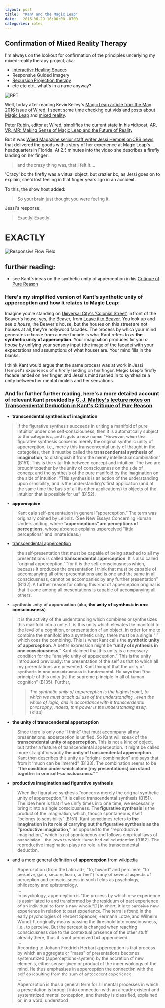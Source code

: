 ```yaml
---
layout: post
title:  "Kant and the Magic Leap"
date:   2016-06-29 16:00:00 -0700
categories: notes 
---
```


## Confirmation of Mixed Reality Therapy 
I'm always on the lookout for confirmation of the principles underlying my mixed-reality therapy project, aka:  

- [Interactive Healing Spaces](https://www.flickr.com/photos/jaycody9/albums/72157637800982304)
- Responsive Guided Imagery
- [Recursion Projection therapy](https://www.flickr.com/photos/jaycody9/albums/72157625517220234)
- etc etc etc...what's in a name anyway?

![RPT]({{log.jaylab.io}}/assets/gifs/2010_11-recursion-projection-therapy-SOEX_gallery.gif)

Well, today after reading Kevin Kelley's [Magic Leap article from the May 2016 issue of Wired](http://www.wired.com/2016/04/magic-leap-vr/), I spent some time checking out vids and posts about [Magic Leap] and [mixed reality]. 

Peter Rubin, editor at Wired, simplifies the current state in his vid/post, [AR, VR, MR: Making Sense of Magic Leap and the Future of Reality](http://www.wired.com/2016/04/differences-between-vr-mr-ar/)

But it was [Wired Magazine senior staff writer Jessi Hempel on CBS news](https://www.youtube.com/watch?v=yumCpRXouFw) that delivered the goods with a story of her experience at Magic Leap's headquarters in Florida.  At 2.5 minutes into the video she describes a firefly landing on her finger:

> and the crazy thing was, that I felt it....

'Crazy' bc the firefly was a virtual object, but crazier bc, as Jessi goes on to explain, she'd lost feeling in that finger years ago in an accident.

To this, the show host added:

> So your brain just thought you were feeling it.

Jessi's response:

> Exactly! Exactly!


# **EXACTLY**

![Responsive Flow Field]({{log.jaylab.io}}/assets/gifs/2011-flow_field.gif)

## further reading:
- see Kant's ideas on the synthetic unity of apperception in his [Critique of Pure Reason](http://files.libertyfund.org/files/1442/0330_Bk.pdf)

### Here's my simplified version of Kant's **synthetic unity of apperception** and how it relates to Magic Leap:
Imagine you're standing on [Universal City's 'Colonial Street'](http://www.retroweb.com/universal_leave_it_to_beaver.html) in front of the Beaver's house, yes, the Beaver, from [Leave it to Beaver](https://www.youtube.com/watch?v=uB2CZxdqXh4).  You look up and see *a house*, the Beaver's house, but the houses on this street are not houses at all, they're hollywood facades. The process by which your mind generates *a house* from a mere facade is what Kant refers to as **the synthetic unity of apperception**. Your imagination produces for you *a house* by unifying your sensory input (the image of the facade) with your expectations and assumptions of what houses are. Your mind fills in the blanks.  

I think Kant would argue that the same process was at work in Jessi Hempel's experience of a firefly landing on her finger.  Magic Leap's firefly facade landed on her finger, and Jessi's mind rushed in to synthesize a unity between her mental models and her sensations.  
  
### And for further further reading, here's a more detailed account of relevant Kant provided by [G. J. Mattey's lecture notes on Transcendental Deduction in Kant's Critique of Pure Reason](http://hume.ucdavis.edu/mattey/phi175/trdedlec.html)

- **transcendental synthesis of imagination**  

> If the figurative synthesis succeeds in uniting a manifold of pure intuition under one self-consciouness, then it is automatically subject to the categories, and it gets a new name: “However, when the figurative synthesis concerns merely the original synthetic unity of apperception, i.e., merely this transcendental unity of thought in the categories, then it must be called the **transcendental synthesis of imagination**, to distinguish it from the merely intellectual combination” (B151). This is the vital link between concept and intuition. The two are brought together by the unity of consciousness on the side of concept and the synthesis of the pure manifold by the imagination on the side of intuition. “This synthesis is an action of the understanding upon sensibility, and is the understanding‘s first application (and at the same time the basis of all its other applications) to objects of the intuition that is possible for us” (B152).

- **apperception**

> Kant calls self-presentation in general “apperception.” The term was originally coined by Leibniz. (See New Essays Concerning Human Understanding, where **“apperceptions” are perceptions of perceptions**, whose absence explains unperceived “little perceptions” and innate ideas.)

- [transcendental apperception](https://en.wikipedia.org/wiki/Transcendental_apperception)

> the self-presentation that must be capable of being attached to all my presentations is called **transcendental apperception**. It is also called “original apperception,” “for it is the self-consciousness which, because it produces the presentation I think that must be capable of accompanying all other presentations and is one and the same in all consciousness, cannot be accompanied by any further presentation” (B132). A further reason for calling this kind of apperception original is that it alone among all presentations is capable of accompanying all others.

- synthetic unity of apperception (aka, **the unity of synthesis in one consciousness**)

>  it is the activity of the understanding which combines or synthesizes this manifold into a unity. It is this unity which elevates the manifold to the level of a cognition, or presentation of an object.
> In order for me to combine the manifold into a synthetic unity, there must be a single “I” which does the combining. This is what Kant calls the **synthetic unity of apperception**. A better expression might be “**unity of synthesis in one consciousness**.” Kant claimed that this unity is a necessary condition for the “analytic unity of apperception.” This is the unity introduced previously: the presentation of the self as that to which all my presentations are presented. Kant thought that the unity of synthesis in one consciousness is fundamental. He says that “the principle of this unity [is] the supreme principle in all of human cognition” (B135). Further,
>> _The synthetic unity of apperception is the highest point, to which we must attach all use of the understanding , even the whole of logic, and in accordance with it transcendental philosophy; indeed, this power is the understanding itself._ (B134)

- **the unity of transcendental apperception**

>Since there is only one “I think” that must accompany all my presentations, apperception is unified. So Kant will speak of the **transcendental unity of apperception**. This is not a kind of object, but rather a feature of transcendental apperception. It might be called more straightforwardly **the unity of transcendental apperception**. Kant then describes this unity as “original combination” and says that from it “much can be inferred” (B133). The combination seems to be **"the condition under which alone [my presentations] can stand together in one self-consciousness.""**

- **productive imagination and figurative synthesis**

> When the figurative synthesis “concerns merely the original synthetic unity of apperception,” it is called transcendental synthesis (B151). The idea here is that if we unify times into one time, we necessarily bring it into a single consciousness. The **figurative synthesis** is the product of the imagination, which, though spontaneous, itself “belongs to sensibility” (B151). Kant sometimes refers to **the imagination in its role of carrying out the figurative synthesis as the “productive imagination,”** as opposed to the “reproductive imagination,” which is not spontaneous and follows empirical laws of association—the laws to which Hume had called attention (B152). The reproductive imagination plays no role in the transcendental deduction.

- and a more general definition of **[apperception](https://en.wikipedia.org/wiki/Apperception)** from wikipedia

> Apperception (from the Latin ad-, "to, toward" and percipere, "to perceive, gain, secure, learn, or feel") is any of several aspects of perception and consciousness in such fields as psychology, philosophy and epistemology.  
...  
In psychology, apperception is "the process by which new experience is assimilated to and transformed by the residuum of past experience of an individual to form a new whole."[1] In short, it is to perceive new experience in relation to past experience. The term is found in the early psychologies of Herbert Spencer, Hermann Lotze, and Wilhelm Wundt. It originally means passing the threshold into consciousness, i.e., to perceive. But the percept is changed when reaching consciousness due to the contextual presence of the other stuff already there, thus it is not perceived but apperceived.  
...  
According to Johann Friedrich Herbart apperception is that process by which an aggregate or "mass" of presentations becomes systematized (apperceptions-system) by the accretion of new elements, either sense-given or product of the inner workings of the mind. He thus emphasizes in apperception the connection with the self as resulting from the sum of antecedent experience.  
...  
Apperception is thus a general term for all mental processes in which a presentation is brought into connection with an already existent and systematized mental conception, and thereby is classified, explained or, in a word, understood




[Magic Leap]: https://www.magicleap.com/#/home
[Mixed Reality]: https://en.wikipedia.org/wiki/Mixed_reality
